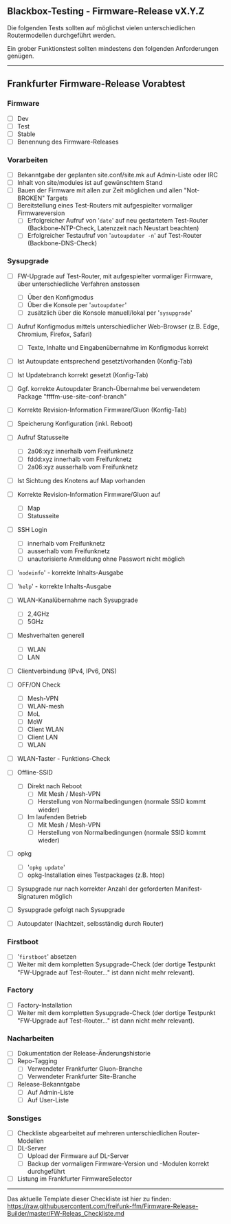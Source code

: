 ## Blackbox-Testing - Firmware-Release vX.Y.Z

Die folgenden Tests sollten auf möglichst vielen unterschiedlichen Routermodellen durchgeführt werden.

Ein grober Funktionstest sollten mindestens den folgenden Anforderungen genügen.

---

## Frankfurter Firmware-Release Vorabtest

### Firmware
- [ ] Dev
- [ ] Test
- [ ] Stable
- [ ] Benennung des Firmware-Releases

### Vorarbeiten
- [ ] Bekanntgabe der geplanten site.conf/site.mk auf Admin-Liste oder IRC
- [ ] Inhalt von site/modules ist auf gewünschtem Stand
- [ ] Bauen der Firmware mit allen zur Zeit möglichen und allen "Not-BROKEN" Targets
- [ ] Bereitstellung eines Test-Routers mit aufgespielter vormaliger Firmwareversion
  - [ ] Erfolgreicher Aufruf von '```date```' auf neu gestartetem Test-Router (Backbone-NTP-Check, Latenzzeit nach Neustart beachten)
  - [ ] Erfolgreicher Testaufruf von '```autoupdater -n```' auf Test-Router (Backbone-DNS-Check)  
  
### Sysupgrade
- [ ] FW-Upgrade auf Test-Router, mit aufgespielter vormaliger Firmware, über unterschiedliche Verfahren anstossen
  - [ ] Über den Konfigmodus
  - [ ] Über die Konsole per '```autoupdater```'
  - [ ] zusätzlich über die Konsole manuell/lokal per '```sysupgrade```'
- [ ] Aufruf Konfigmodus mittels unterschiedlicher Web-Browser (z.B. Edge, Chromium, Firefox, Safari)
  - [ ] Texte, Inhalte und Eingabenübernahme im Konfigmodus korrekt
- [ ] Ist Autoupdate entsprechend gesetzt/vorhanden (Konfig-Tab)
- [ ] Ist Updatebranch korrekt gesetzt (Konfig-Tab)
- [ ] Ggf. korrekte Autoupdater Branch-Übernahme bei verwendetem Package "ffffm-use-site-conf-branch"
- [ ] Korrekte Revision-Information Firmware/Gluon (Konfig-Tab)
- [ ] Speicherung Konfiguration (inkl. Reboot)
- [ ] Aufruf Statusseite
  - [ ] 2a06:xyz innerhalb vom Freifunknetz
  - [ ] fddd:xyz innerhalb vom Freifunknetz
  - [ ] 2a06:xyz ausserhalb vom Freifunknetz
- [ ] Ist Sichtung des Knotens auf Map vorhanden
- [ ] Korrekte Revision-Information Firmware/Gluon auf
  - [ ] Map
  - [ ] Statusseite
- [ ] SSH Login
  - [ ] innerhalb vom Freifunknetz
  - [ ] ausserhalb vom Freifunknetz
  - [ ] unautorisierte Anmeldung ohne Passwort nicht möglich 
- [ ] '```nodeinfo```' - korrekte Inhalts-Ausgabe
- [ ] '```help```' - korrekte Inhalts-Ausgabe
- [ ] WLAN-Kanalübernahme nach Sysupgrade
  - [ ] 2,4GHz
  - [ ] 5GHz
- [ ] Meshverhalten generell
  - [ ] WLAN
  - [ ] LAN
- [ ] Clientverbindung (IPv4, IPv6, DNS)
- [ ] OFF/ON Check
  - [ ] Mesh-VPN
  - [ ] WLAN-mesh
  - [ ] MoL
  - [ ] MoW
  - [ ] Client WLAN
  - [ ] Client LAN
  - [ ] WLAN
- [ ] WLAN-Taster - Funktions-Check
- [ ] Offline-SSID
  - [ ] Direkt nach Reboot
    - [ ] Mit Mesh / Mesh-VPN
    - [ ] Herstellung von Normalbedingungen (normale SSID kommt wieder)
  - [ ] Im laufenden Betrieb
    - [ ] Mit Mesh / Mesh-VPN
    - [ ] Herstellung von Normalbedingungen (normale SSID kommt wieder)
- [ ] opkg
  - [ ] '```opkg update```'
  - [ ] opkg-Installation eines Testpackages (z.B. htop)
- [ ] Sysupgrade nur nach korrekter Anzahl der geforderten Manifest-Signaturen möglich
- [ ] Sysupgrade gefolgt nach Sysupgrade
- [ ] Autoupdater (Nachtzeit, selbsständig durch Router)


### Firstboot
- [ ] '```firstboot```' absetzen
- [ ] Weiter mit dem kompletten Sysupgrade-Check (der dortige Testpunkt "FW-Upgrade auf Test-Router..." ist dann nicht mehr relevant).

### Factory
- [ ] Factory-Installation
- [ ] Weiter mit dem kompletten Sysupgrade-Check (der dortige Testpunkt "FW-Upgrade auf Test-Router..." ist dann nicht mehr relevant).

### Nacharbeiten
- [ ] Dokumentation der Release-Änderungshistorie
- [ ] Repo-Tagging 
  - [ ] Verwendeter Frankfurter Gluon-Branche
  - [ ] Verwendeter Frankfurter Site-Branche
- [ ] Release-Bekanntgabe
  - [ ] Auf Admin-Liste
  - [ ] Auf User-Liste

### Sonstiges
- [ ] Checkliste abgearbeitet auf mehreren unterschiedlichen Router-Modellen
- [ ] DL-Server
  - [ ] Upload der Firmware auf DL-Server
  - [ ] Backup der vormaligen Firmware-Version und -Modulen korrekt durchgeführt
- [ ] Listung im Frankfurter FirmwareSelector  

---

Das aktuelle Template dieser Checkliste ist hier zu finden:  
https://raw.githubusercontent.com/freifunk-ffm/Firmware-Release-Builder/master/FW-Releas_Checkliste.md  

